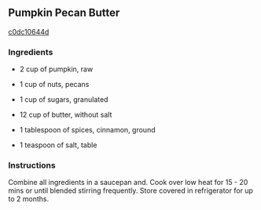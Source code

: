 ## Pumpkin Pecan Butter

[c0dc10644d](http://www.food.com/recipe/pumpkin-pecan-butter-234460)

### Ingredients

 - 2 cup of pumpkin, raw

 - 1 cup of nuts, pecans

 - 1 cup of sugars, granulated

 - 12 cup of butter, without salt

 - 1 tablespoon of spices, cinnamon, ground

 - 1 teaspoon of salt, table

### Instructions

Combine all ingredients in a saucepan and. Cook over low heat for 15 - 20 mins or until blended stirring frequently. Store covered in refrigerator for up to 2 months.